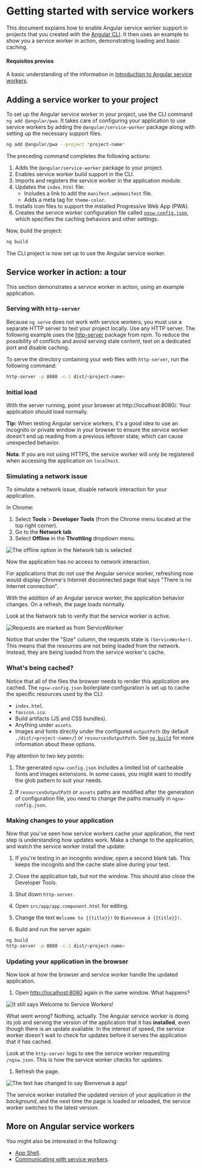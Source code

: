 # Getting started with service workers


This document explains how to enable Angular service worker support in projects that you created with the [Angular CLI](cli). It then uses an example to show you a service worker in action, demonstrating loading and basic caching.

#### Requisitos previos

A basic understanding of the information in [Introduction to Angular service workers](guide/service-worker-intro).


## Adding a service worker to your project

To set up the Angular service worker in your project, use the CLI command `ng add @angular/pwa`. It takes care of configuring your application to use service workers by adding the `@angular/service-worker` package along
with setting up the necessary support files.

```sh
ng add @angular/pwa --project *project-name*
```

The preceding command completes the following actions:

1. Adds the `@angular/service-worker` package to your project.
2. Enables service worker build support in the CLI.
3. Imports and registers the service worker in the application module.
4. Updates the `index.html` file:
    * Includes a link to add the `manifest.webmanifest` file.
    * Adds a meta tag for `theme-color`.
5. Installs icon files to support the installed Progressive Web App (PWA).
6. Creates the service worker configuration file called [`ngsw-config.json`](/guide/service-worker-config), which specifies the caching behaviors and other settings.


 Now, build the project:

```sh
ng build
```

The CLI project is now set up to use the Angular service worker.


## Service worker in action: a tour

This section demonstrates a service worker in action,
using an example application.

### Serving with `http-server`

Because `ng serve` does not work with service workers, you must use a separate HTTP server to test your project locally. Use any HTTP server. The following example uses the [http-server](https://www.npmjs.com/package/http-server) package from npm. To reduce the possibility of conflicts and avoid serving stale content, test on a dedicated port and disable caching.

To serve the directory containing your web files with `http-server`, run the following command:

```sh
http-server -p 8080 -c-1 dist/<project-name>
```

### Initial load

With the server running, point your browser at http://localhost:8080/. Your application should load normally.

<div class="alert is-helpful">

**Tip:** When testing Angular service workers, it's a good idea to use an incognito or private window in your browser to ensure the service worker doesn't end up reading from a previous leftover state, which can cause unexpected behavior.

</div>

<div class="alert is-helpful">

**Nota**:
If you are not using HTTPS, the service worker will only be registered when accessing the application on `localhost`.

</div>

### Simulating a network issue

To simulate a network issue, disable network interaction for your application.

In Chrome:

1. Select **Tools** > **Developer Tools** (from the Chrome menu located at the top right corner).
1. Go to the **Network tab**.
1. Select **Offline** in the **Throttling** dropdown menu.

<div class="lightbox">
  <img src="generated/images/guide/service-worker/offline-option.png" alt="The offline option in the Network tab is selected">
</div>

Now the application has no access to network interaction.

For applications that do not use the Angular service worker, refreshing now would display Chrome's Internet disconnected page that says "There is no Internet connection".

With the addition of an Angular service worker, the application behavior changes. On a refresh, the page loads normally.

Look at the Network tab to verify that the service worker is active.

<div class="lightbox">
  <img src="generated/images/guide/service-worker/sw-active.png" alt="Requests are marked as from ServiceWorker">
</div>

Notice that under the "Size" column, the requests state is `(ServiceWorker)`. This means that the resources are not being loaded from the network. Instead, they are being loaded from the service worker's cache.


### What's being cached?

Notice that all of the files the browser needs to render this application are cached. The `ngsw-config.json` boilerplate configuration is set up to cache the specific resources used by the CLI:

* `index.html`.
* `favicon.ico`.
* Build artifacts (JS and CSS bundles).
* Anything under `assets`.
* Images and fonts directly under the configured `outputPath` (by default `./dist/<project-name>/`) or `resourcesOutputPath`. See [`ng build`](cli/build) for more information about these options.


<div class="alert is-important">
Pay attention to two key points:

1. The generated `ngsw-config.json` includes a limited list of cacheable fonts and images extensions. In some cases, you might want to modify the glob pattern to suit your needs.

1. If `resourcesOutputPath` or `assets` paths are modified after the generation of configuration file, you need to change the paths manually in `ngsw-config.json`.
</div>

### Making changes to your application

Now that you've seen how service workers cache your application, the
next step is understanding how updates work. Make a change to the application, and watch the service worker install the update:

1. If you're testing in an incognito window, open a second blank tab. This keeps the incognito and the cache state alive during your test.

1. Close the application tab, but not the window. This should also close the Developer Tools.

1. Shut down `http-server`.

1. Open `src/app/app.component.html` for editing.

1. Change the text `Welcome to {{title}}!` to `Bienvenue à {{title}}!`.

1. Build and run the server again:

```sh
ng build
http-server -p 8080 -c-1 dist/<project-name>
```

### Updating your application in the browser

Now look at how the browser and service worker handle the updated application.

1. Open [http://localhost:8080](http://localhost:8080) again in the same window. What happens?

  <div class="lightbox">
    <img src="generated/images/guide/service-worker/welcome-msg-en.png" alt="It still says Welcome to Service Workers!">
  </div>

  What went wrong? Nothing, actually. The Angular service worker is doing its job and serving the version of the application that it has **installed**, even though there is an update available. In the interest of speed, the service worker doesn't wait to check for updates before it serves the application that it has cached.

  Look at the `http-server` logs to see the service worker requesting `/ngsw.json`. This is how the service worker checks for updates.

1. Refresh the page.

  <div class="lightbox">
    <img src="generated/images/guide/service-worker/welcome-msg-fr.png" alt="The text has changed to say Bienvenue à app!">
  </div>

  The service worker installed the updated version of your application *in the background*, and the next time the page is loaded or reloaded, the service worker switches to the latest version.

## More on Angular service workers

You might also be interested in the following:
* [App Shell](guide/app-shell).
* [Communicating with service workers](guide/service-worker-communications).
